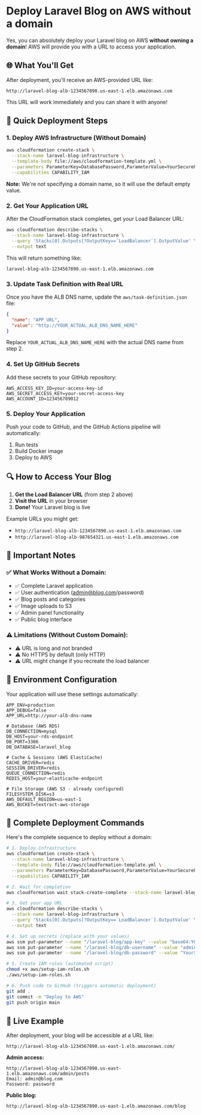 # Deploy Laravel Blog on AWS without a domain 

Yes, you can absolutely deploy your Laravel blog on AWS **without owning a domain**! AWS will provide you with a URL to access your application.

## 🌐 What You'll Get

After deployment, you'll receive an AWS-provided URL like:
```
http://laravel-blog-alb-1234567890.us-east-1.elb.amazonaws.com
```

This URL will work immediately and you can share it with anyone!

## 🚀 Quick Deployment Steps

### 1. Deploy AWS Infrastructure (Without Domain)

```bash
aws cloudformation create-stack \
  --stack-name laravel-blog-infrastructure \
  --template-body file://aws/cloudformation-template.yml \
  --parameters ParameterKey=DatabasePassword,ParameterValue=YourSecurePassword123! \
  --capabilities CAPABILITY_IAM
```

**Note:** We're not specifying a domain name, so it will use the default empty value.

### 2. Get Your Application URL

After the CloudFormation stack completes, get your Load Balancer URL:

```bash
aws cloudformation describe-stacks \
  --stack-name laravel-blog-infrastructure \
  --query 'Stacks[0].Outputs[?OutputKey==`LoadBalancer`].OutputValue' \
  --output text
```

This will return something like:
```
laravel-blog-alb-1234567890.us-east-1.elb.amazonaws.com
```

### 3. Update Task Definition with Real URL

Once you have the ALB DNS name, update the `aws/task-definition.json` file:

```json
{
  "name": "APP_URL",
  "value": "http://YOUR_ACTUAL_ALB_DNS_NAME_HERE"
}
```

Replace `YOUR_ACTUAL_ALB_DNS_NAME_HERE` with the actual DNS name from step 2.

### 4. Set Up GitHub Secrets

Add these secrets to your GitHub repository:

```
AWS_ACCESS_KEY_ID=your-access-key-id
AWS_SECRET_ACCESS_KEY=your-secret-access-key
AWS_ACCOUNT_ID=123456789012
```

### 5. Deploy Your Application

Push your code to GitHub, and the GitHub Actions pipeline will automatically:
1. Run tests
2. Build Docker image
3. Deploy to AWS

## 🔍 How to Access Your Blog

1. **Get the Load Balancer URL** (from step 2 above)
2. **Visit the URL** in your browser
3. **Done!** Your Laravel blog is live

Example URLs you might get:
- `http://laravel-blog-alb-1234567890.us-east-1.elb.amazonaws.com`
- `http://laravel-blog-alb-987654321.us-east-1.elb.amazonaws.com`

## 📝 Important Notes

### ✅ What Works Without a Domain:
- ✅ Complete Laravel application
- ✅ User authentication (admin@blog.com/password)
- ✅ Blog posts and categories
- ✅ Image uploads to S3
- ✅ Admin panel functionality
- ✅ Public blog interface

### ⚠️ Limitations (Without Custom Domain):
- ⚠️ URL is long and not branded
- ⚠️ No HTTPS by default (only HTTP)
- ⚠️ URL might change if you recreate the load balancer

## 🔧 Environment Configuration

Your application will use these settings automatically:

```env
APP_ENV=production
APP_DEBUG=false
APP_URL=http://your-alb-dns-name

# Database (AWS RDS)
DB_CONNECTION=mysql
DB_HOST=your-rds-endpoint
DB_PORT=3306
DB_DATABASE=laravel_blog

# Cache & Sessions (AWS ElastiCache)
CACHE_DRIVER=redis
SESSION_DRIVER=redis
QUEUE_CONNECTION=redis
REDIS_HOST=your-elasticache-endpoint

# File Storage (AWS S3 - already configured)
FILESYSTEM_DISK=s3
AWS_DEFAULT_REGION=us-east-1
AWS_BUCKET=textract-aws-storage
```

## 🎯 Complete Deployment Commands

Here's the complete sequence to deploy without a domain:

```bash
# 1. Deploy infrastructure
aws cloudformation create-stack \
  --stack-name laravel-blog-infrastructure \
  --template-body file://aws/cloudformation-template.yml \
  --parameters ParameterKey=DatabasePassword,ParameterValue=YourSecurePassword123! \
  --capabilities CAPABILITY_IAM

# 2. Wait for completion
aws cloudformation wait stack-create-complete --stack-name laravel-blog-infrastructure

# 3. Get your app URL
aws cloudformation describe-stacks \
  --stack-name laravel-blog-infrastructure \
  --query 'Stacks[0].Outputs[?OutputKey==`LoadBalancer`].OutputValue' \
  --output text

# 4. Set up secrets (replace with your values)
aws ssm put-parameter --name "/laravel-blog/app-key" --value "base64:YOUR_APP_KEY" --type "SecureString"
aws ssm put-parameter --name "/laravel-blog/db-username" --value "admin" --type "SecureString"
aws ssm put-parameter --name "/laravel-blog/db-password" --value "YourSecurePassword123!" --type "SecureString"

# 5. Create IAM roles (automated script)
chmod +x aws/setup-iam-roles.sh
./aws/setup-iam-roles.sh

# 6. Push code to GitHub (triggers automatic deployment)
git add .
git commit -m "Deploy to AWS"
git push origin main
```


## 🚀 Live Example

After deployment, your blog will be accessible at a URL like:
```
http://laravel-blog-alb-1234567890.us-east-1.elb.amazonaws.com/
```

**Admin access:**
```
http://laravel-blog-alb-1234567890.us-east-1.elb.amazonaws.com/admin/posts
Email: admin@blog.com
Password: password
```

**Public blog:**
```
http://laravel-blog-alb-1234567890.us-east-1.elb.amazonaws.com/blog
```

